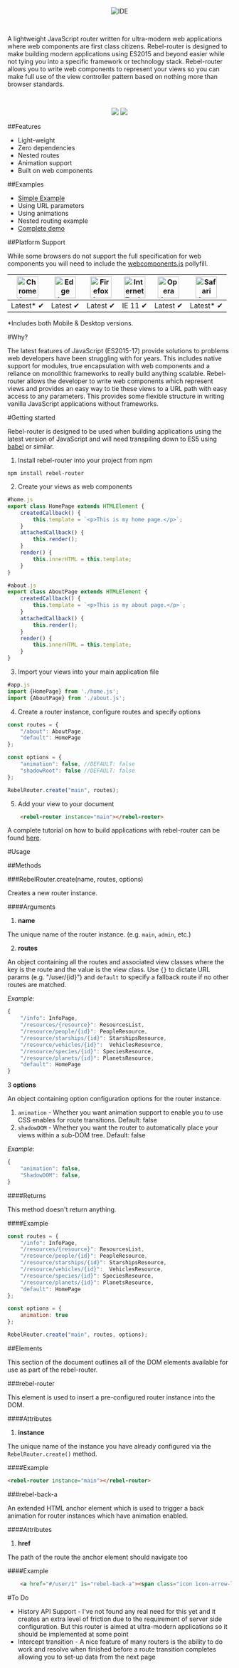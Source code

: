 <div align="center">
<img src="http://i.imgur.com/aKQ3Mmi.png" alt="IDE" />
</div>
<p>&nbsp;</p>
A lightweight JavaScript router written for ultra-modern web applications where web components are first class citizens. Rebel-router is designed to make building modern applications using ES2015 and beyond easier while not tying you into a specific framework or technology stack. Rebel-router allows you to write web components to represent your views so you can make full use of the view controller pattern based on nothing more than browser standards.
<p>&nbsp;</p>
<div align="center"><a href="http://revillweb.github.io/rebel-router-demo/" target="_blank"><img src="http://i.imgur.com/Y1TfcAT.png" /></a>&nbsp;<a href="https://github.com/RevillWeb/rebel-router-examples/tree/master/simple-example" target="_blank"><img src="http://i.imgur.com/4Dccydy.png" /></a></div>

##Features

* Light-weight
* Zero dependencies
* Nested routes
* Animation support
* Built on web components

##Examples

* [Simple Example](https://github.com/RevillWeb/rebel-router-examples/tree/master/simple-example)
* Using URL parameters
* Using animations
* Nested routing example
* [Complete demo](http://revillweb.github.io/rebel-router-demo/)

##Platform Support

While some browsers do not support the full specification for web components you will need to include the [webcomponents.js](https://github.com/webcomponents/webcomponentsjs) pollyfill.


| <img src="https://raw.githubusercontent.com/alrra/browser-logos/master/chrome/chrome_64x64.png" width="48px" height="48px" alt="Chrome logo"> | <img src="https://raw.githubusercontent.com/alrra/browser-logos/master/edge/edge_64x64.png" width="48px" height="48px" alt="Edge logo"> | <img src="https://raw.githubusercontent.com/alrra/browser-logos/master/firefox/firefox_64x64.png" width="48px" height="48px" alt="Firefox logo"> | <img src="https://raw.githubusercontent.com/alrra/browser-logos/master/internet-explorer/internet-explorer_64x64.png" width="48px" height="48px" alt="Internet Explorer logo"> | <img src="https://raw.githubusercontent.com/alrra/browser-logos/master/opera/opera_64x64.png" width="48px" height="48px" alt="Opera logo"> | <img src="https://raw.githubusercontent.com/alrra/browser-logos/master/safari/safari_64x64.png" width="48px" height="48px" alt="Safari logo"> |
|:---:|:---:|:---:|:---:|:---:|:---:|
| Latest* ✔ | Latest ✔ | Latest ✔ | IE 11 ✔ | Latest ✔ | Latest* ✔ |
*Includes both Mobile & Desktop versions.


#Why?

The latest features of JavaScript (ES2015-17) provide solutions to problems web developers have been struggling with for years. This includes native support for modules, true encapsulation with web components and a reliance on monolithic frameworks to really build anything scalable. Rebel-router allows the developer to write web components which represent views and provides an easy way to tie these views to a URL path with easy access to any parameters. This provides some flexible structure in writing vanilla JavaScript applications without frameworks.

#Getting started

Rebel-router is designed to be used when building applications using the latest version of JavaScript and will need transpiling down to ES5 using [babel](https://babeljs.io/) or similar.

1. Install rebel-router into your project from npm

``` npm install rebel-router ```

2. Create your views as web components

```javascript
#home.js
export class HomePage extends HTMLElement {
    createdCallback() {
        this.template = `<p>This is my home page.</p>`;
    }
    attachedCallback() {
        this.render();
    }
    render() {
        this.innerHTML = this.template;
    }
}
```

```javascript
#about.js
export class AboutPage extends HTMLElement {
    createdCallback() {
        this.template = `<p>This is my about page.</p>`;
    }
    attachedCallback() {
        this.render();
    }
    render() {
        this.innerHTML = this.template;
    }
}
```

3. Import your views into your main application file

```javascript
#app.js
import {HomePage} from './home.js';
import {AboutPage} from './about.js';
```

4. Create a router instance, configure routes and specify options

```javascript
const routes = {
    "/about": AboutPage,
    "default": HomePage
};

const options = {
    "animation": false, //DEFAULT: false
    "shadowRoot": false //DEFAULT: false
};

RebelRouter.create("main", routes);
```

5. Add your view to your document

```html
    <rebel-router instance="main"></rebel-router>
```

A complete tutorial on how to build applications with rebel-router can be found [here](https://github.com/RevillWeb/rebel-router-examples/tree/master/simple-example).

#Usage

##Methods

###RebelRouter.create(name, routes, options)

Creates a new router instance.

####Arguments

1. **name**

The unique name of the router instance. (e.g. `main`, `admin`, etc.)

2. **routes**

An object containing all the routes and associated view classes where the key is the route and the value is the view class. Use `{}` to dictate URL params (e.g. "/user/{id}") and `default` to specify a fallback route if no other routes are matched.

*Example:*

```javascript
{
    "/info": InfoPage,
    "/resources/{resource}": ResourcesList,
    "/resource/people/{id}": PeopleResource,
    "/resource/starships/{id}": StarshipsResource,
    "/resource/vehicles/{id}":  VehiclesResource,
    "/resource/species/{id}": SpeciesResource,
    "/resource/planets/{id}": PlanetsResource,
    "default": HomePage
}
```

3 **options**

An object containing option configuration options for the router instance.

1. `animation` - Whether you want animation support to enable you to use CSS enables for route transitions. Default: false
2. `shadowDOM` - Whether you want the router to automatically place your views within a sub-DOM tree. Default: false

*Example:* 

```javascript
{
    "animation": false,
    "ShadowDOM": false,  
}
```

####Returns

This method doesn't return anything.

####Example

```javascript
const routes = {
    "/info": InfoPage,
    "/resources/{resource}": ResourcesList,
    "/resource/people/{id}": PeopleResource,
    "/resource/starships/{id}": StarshipsResource,
    "/resource/vehicles/{id}":  VehiclesResource,
    "/resource/species/{id}": SpeciesResource,
    "/resource/planets/{id}": PlanetsResource,
    "default": HomePage
};

const options = {
    animation: true
};

RebelRouter.create("main", routes, options);
```

##Elements

This section of the document outlines all of the DOM elements available for use as part of the rebel-router.

###rebel-router

This element is used to insert a pre-configured router instance into the DOM.

####Attributes

1. **instance**

The unique name of the instance you have already configured via the `RebelRouter.create()` method.

####Example

```html
<rebel-router instance="main"></rebel-router>
```

###rebel-back-a

An extended HTML anchor element which is used to trigger a back animation for router instances which have animation enabled.

####Attributes

1. **href**

The path of the route the anchor element should navigate too

####Example

```html
    <a href="#/user/1" is="rebel-back-a"><span class="icon icon-arrow-left2"></span> Back</a>
```

#To Do

* History API Support - I've not found any real need for this yet and it creates an extra level of friction due to the requirement of server side configuration. But this router is aimed at ultra-modern applications so it should be implemented at some point
* Intercept transition - A nice feature of many routers is the ability to do work and resolve when finished before a route transition completes allowing you to set-up data from the next page